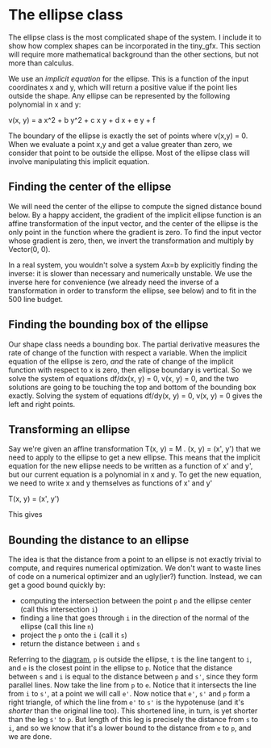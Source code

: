# The ellipse class

The ellipse class is the most complicated shape of the system. I
include it to show how complex shapes can be incorporated in the
tiny_gfx. This section will require more mathematical background than
the other sections, but not more than calculus.

We use an *implicit equation* for the ellipse. This is a function of
the input coordinates x and y, which will return a positive value if
the point lies outside the shape. Any ellipse can be represented by
the following polynomial in x and y:

v(x, y) = a x^2 + b y^2 + c x y + d x + e y + f

The boundary of the ellipse is exactly the set of points where v(x,y)
= 0. When we evaluate a point x,y and get a value greater than zero,
we consider that point to be outside the ellipse. Most of the ellipse
class will involve manipulating this implicit equation.


## Finding the center of the ellipse

We will need the center of the ellipse to compute the signed distance
bound below. By a happy accident, the gradient of the implicit ellipse
function is an affine transformation of the input vector, and the
center of the ellipse is the only point in the function where the
gradient is zero. To find the input vector whose gradient is zero,
then, we invert the transformation and multiply by Vector(0, 0).

In a real system, you wouldn't solve a system Ax=b by explicitly
finding the inverse: it is slower than necessary and numerically
unstable. We use the inverse here for convenience (we already need the
inverse of a transformation in order to transform the ellipse, see
below) and to fit in the 500 line budget.


## Finding the bounding box of the ellipse

Our shape class needs a bounding box. The partial derivative measures
the rate of change of the function with respect a variable.  When the
implicit equation of the ellipse is zero, *and* the rate of change of
the implicit function with respect to x is zero, then ellipse boundary
is vertical. So we solve the system of equations df/dx(x, y) = 0, v(x,
y) = 0, and the two solutions are going to be touching the top and
bottom of the bounding box exactly. Solving the system of equations
df/dy(x, y) = 0, v(x, y) = 0 gives the left and right points.


## Transforming an ellipse

Say we're given an affine transformation T(x, y) = M . (x, y) = (x', y') that we
need to apply to the ellipse to get a new ellipse. This means that the
implicit equation for the new ellipse needs to be written as a
function of x' and y', but our current equation is a polynomial in x
and y. To get the new equation, we need to write x and y themselves as
functions of x' and y'

T(x, y) = (x', y')

This gives 



## Bounding the distance to an ellipse

The idea is that the distance from a point to an ellipse is not
exactly trivial to compute, and requires numerical optimization. We
don't want to waste lines of code on a numerical optimizer and an
ugly(ier?) function. Instead, we can get a good bound quickly by:

* computing the intersection between the point `p` and the ellipse
center (call this intersection `i`)
* finding a line that goes through `i` in the direction of the normal
 of the ellipse (call this line `n`)
* project the `p` onto the `i` (call it `s`)
* return the distance between `i` and `s`

Referring to the [diagram](../doc/ellipse_1.svg), `p` is outside the ellipse,
`t` is the line tangent to `i`, and `e` is the closest point in the
ellipse to `p`. Notice that the distance between `s` and `i` is equal
to the distance between `p` and `s'`, since they form parallel
lines. Now take the line from `p` to `e`. Notice that it intersects
the line from `i` to `s'`, at a point we will call `e'`. Now notice
that `e'`, `s'` and `p` form a right triangle, of which the line from
`e'` to `s'` is the hypotenuse (and it's *shorter* than the original
line too). This shortened line, in turn, is yet shorter than the leg
`s'` to `p`. But length of this leg is precisely the distance from `s`
to `i`, and so we know that it's a lower bound to the distance from
`e` to `p`, and we are done.
